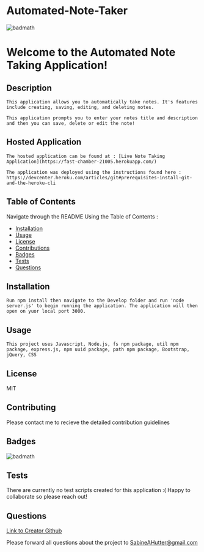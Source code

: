 # Automated-Note-Taker
  ![badmath](https://img.shields.io/badge/license-MIT-green)

  # Welcome to the Automated Note Taking Application!  

  ## Description
    This application allows you to automatically take notes. It's features include creating, saving, editing, and deleting notes. 

    This application prompts you to enter your notes title and description and then you can save, delete or edit the note!
    
  ## Hosted Application
  
    The hosted application can be found at : [Live Note Taking Application](https://fast-chamber-21005.herokuapp.com/)
    
    The application was deployed using the instructions found here : https://devcenter.heroku.com/articles/git#prerequisites-install-git-and-the-heroku-cli

  ## Table of Contents
  Navigate through the README Using the Table of Contents : 

  * [Installation](#installation)
  * [Usage](#usage)
  * [License](#license)
  * [Contributions](#contributing)
  * [Badges](#badges)
  * [Tests](#tests)
  * [Questions](#questions)

  ## Installation
    Run npm install then navigate to the Develop folder and run 'node server.js' to begin running the application. The application will then open on yuor local port 3000. 

  ## Usage
    This project uses Javascript, Node.js, fs npm package, util npm package, express.js, npm uuid package, path npm package, Bootstrap, jQuery, CSS

  ## License
  MIT

  ## Contributing
  Please contact me to recieve the detailed contribution guidelines

  ## Badges
  ![badmath](https://img.shields.io/badge/license-MIT-green)
  

  ## Tests
  There are currently no test scripts created for this application :( Happy to collaborate so please reach out!
  
  ## Questions
  [Link to Creator Github](https://github.com/sabinehutter)

  Please forward all questions about the project to [SabineAHutter@gmail.com](SabineAHutter@gmail.com)
  
